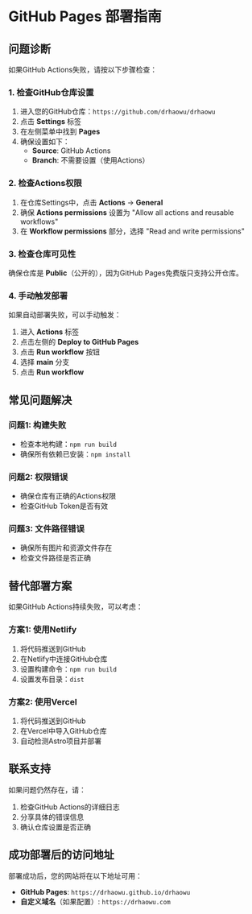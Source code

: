 # GitHub Pages 部署指南

## 问题诊断

如果GitHub Actions失败，请按以下步骤检查：

### 1. 检查GitHub仓库设置

1. 进入您的GitHub仓库：`https://github.com/drhaowu/drhaowu`
2. 点击 **Settings** 标签
3. 在左侧菜单中找到 **Pages**
4. 确保设置如下：
   - **Source**: GitHub Actions
   - **Branch**: 不需要设置（使用Actions）

### 2. 检查Actions权限

1. 在仓库Settings中，点击 **Actions** → **General**
2. 确保 **Actions permissions** 设置为 "Allow all actions and reusable workflows"
3. 在 **Workflow permissions** 部分，选择 "Read and write permissions"

### 3. 检查仓库可见性

确保仓库是 **Public**（公开的），因为GitHub Pages免费版只支持公开仓库。

### 4. 手动触发部署

如果自动部署失败，可以手动触发：

1. 进入 **Actions** 标签
2. 点击左侧的 **Deploy to GitHub Pages**
3. 点击 **Run workflow** 按钮
4. 选择 **main** 分支
5. 点击 **Run workflow**

## 常见问题解决

### 问题1: 构建失败
- 检查本地构建：`npm run build`
- 确保所有依赖已安装：`npm install`

### 问题2: 权限错误
- 确保仓库有正确的Actions权限
- 检查GitHub Token是否有效

### 问题3: 文件路径错误
- 确保所有图片和资源文件存在
- 检查文件路径是否正确

## 替代部署方案

如果GitHub Actions持续失败，可以考虑：

### 方案1: 使用Netlify
1. 将代码推送到GitHub
2. 在Netlify中连接GitHub仓库
3. 设置构建命令：`npm run build`
4. 设置发布目录：`dist`

### 方案2: 使用Vercel
1. 将代码推送到GitHub
2. 在Vercel中导入GitHub仓库
3. 自动检测Astro项目并部署

## 联系支持

如果问题仍然存在，请：
1. 检查GitHub Actions的详细日志
2. 分享具体的错误信息
3. 确认仓库设置是否正确

## 成功部署后的访问地址

部署成功后，您的网站将在以下地址可用：
- **GitHub Pages**: `https://drhaowu.github.io/drhaowu`
- **自定义域名**（如果配置）: `https://drhaowu.com` 